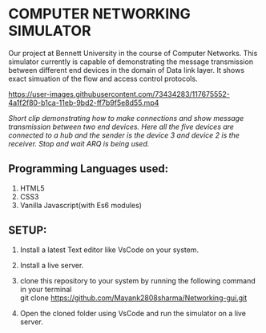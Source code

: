 # **COMPUTER NETWORKING SIMULATOR**  
Our project at Bennett University in the course of Computer Networks. This simulator currently is capable of demonstrating the message transmission between different end devices in the domain of Data link layer. It shows exact simuation of the flow and access control protocols.


https://user-images.githubusercontent.com/73434283/117675552-4a1f2f80-b1ca-11eb-9bd2-ff7b9f5e8d55.mp4
<p>
  <em> Short clip demonstrating how to make connections and show message transmission between two end devices. Here all the five devices are connected to a hub and the sender is the device 3 and device 2 is the receiver. Stop and wait ARQ is being used. </em>
</p>  

## Programming Languages used:  
1. HTML5
2. CSS3
3. Vanilla Javascript(with Es6 modules)
  
## SETUP:  

1. Install a latest Text editor like VsCode on your system.
2. Install a live server.
3. clone this repository to your system by running the following command in your terminal  
    git clone https://github.com/Mayank2808sharma/Networking-gui.git

4. Open the cloned folder using VsCode and run the simulator on a live server.
